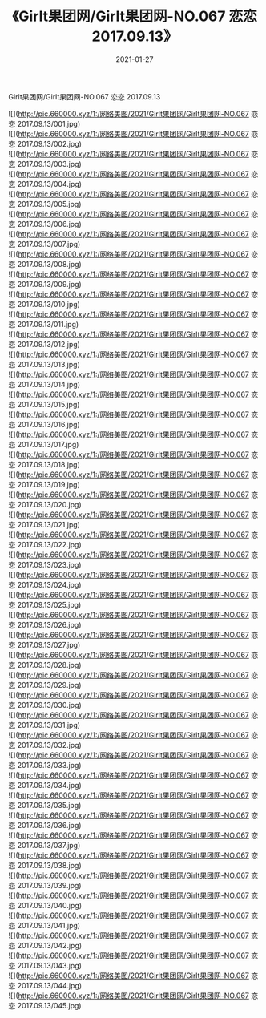 ﻿---
layout: post
title:  《Girlt果团网/Girlt果团网-NO.067 恋恋 2017.09.13》
date:   2021-01-27
img: http://pic.660000.xyz/1:/网络美图/2021/Girlt果团网/Girlt果团网-NO.067 恋恋 2017.09.13/000.jpg
categories: [美女, 清纯, 唯美]
---

Girlt果团网/Girlt果团网-NO.067 恋恋 2017.09.13

 ![](http://pic.660000.xyz/1:/网络美图/2021/Girlt果团网/Girlt果团网-NO.067 恋恋 2017.09.13/001.jpg) <br>![](http://pic.660000.xyz/1:/网络美图/2021/Girlt果团网/Girlt果团网-NO.067 恋恋 2017.09.13/002.jpg) <br>![](http://pic.660000.xyz/1:/网络美图/2021/Girlt果团网/Girlt果团网-NO.067 恋恋 2017.09.13/003.jpg) <br>![](http://pic.660000.xyz/1:/网络美图/2021/Girlt果团网/Girlt果团网-NO.067 恋恋 2017.09.13/004.jpg) <br>![](http://pic.660000.xyz/1:/网络美图/2021/Girlt果团网/Girlt果团网-NO.067 恋恋 2017.09.13/005.jpg) <br>![](http://pic.660000.xyz/1:/网络美图/2021/Girlt果团网/Girlt果团网-NO.067 恋恋 2017.09.13/006.jpg) <br>![](http://pic.660000.xyz/1:/网络美图/2021/Girlt果团网/Girlt果团网-NO.067 恋恋 2017.09.13/007.jpg) <br>![](http://pic.660000.xyz/1:/网络美图/2021/Girlt果团网/Girlt果团网-NO.067 恋恋 2017.09.13/008.jpg) <br>![](http://pic.660000.xyz/1:/网络美图/2021/Girlt果团网/Girlt果团网-NO.067 恋恋 2017.09.13/009.jpg) <br>![](http://pic.660000.xyz/1:/网络美图/2021/Girlt果团网/Girlt果团网-NO.067 恋恋 2017.09.13/010.jpg) <br>![](http://pic.660000.xyz/1:/网络美图/2021/Girlt果团网/Girlt果团网-NO.067 恋恋 2017.09.13/011.jpg) <br>![](http://pic.660000.xyz/1:/网络美图/2021/Girlt果团网/Girlt果团网-NO.067 恋恋 2017.09.13/012.jpg) <br>![](http://pic.660000.xyz/1:/网络美图/2021/Girlt果团网/Girlt果团网-NO.067 恋恋 2017.09.13/013.jpg) <br>![](http://pic.660000.xyz/1:/网络美图/2021/Girlt果团网/Girlt果团网-NO.067 恋恋 2017.09.13/014.jpg) <br>![](http://pic.660000.xyz/1:/网络美图/2021/Girlt果团网/Girlt果团网-NO.067 恋恋 2017.09.13/015.jpg) <br>![](http://pic.660000.xyz/1:/网络美图/2021/Girlt果团网/Girlt果团网-NO.067 恋恋 2017.09.13/016.jpg) <br>![](http://pic.660000.xyz/1:/网络美图/2021/Girlt果团网/Girlt果团网-NO.067 恋恋 2017.09.13/017.jpg) <br>![](http://pic.660000.xyz/1:/网络美图/2021/Girlt果团网/Girlt果团网-NO.067 恋恋 2017.09.13/018.jpg) <br>![](http://pic.660000.xyz/1:/网络美图/2021/Girlt果团网/Girlt果团网-NO.067 恋恋 2017.09.13/019.jpg) <br>![](http://pic.660000.xyz/1:/网络美图/2021/Girlt果团网/Girlt果团网-NO.067 恋恋 2017.09.13/020.jpg) <br>![](http://pic.660000.xyz/1:/网络美图/2021/Girlt果团网/Girlt果团网-NO.067 恋恋 2017.09.13/021.jpg) <br>![](http://pic.660000.xyz/1:/网络美图/2021/Girlt果团网/Girlt果团网-NO.067 恋恋 2017.09.13/022.jpg) <br>![](http://pic.660000.xyz/1:/网络美图/2021/Girlt果团网/Girlt果团网-NO.067 恋恋 2017.09.13/023.jpg) <br>![](http://pic.660000.xyz/1:/网络美图/2021/Girlt果团网/Girlt果团网-NO.067 恋恋 2017.09.13/024.jpg) <br>![](http://pic.660000.xyz/1:/网络美图/2021/Girlt果团网/Girlt果团网-NO.067 恋恋 2017.09.13/025.jpg) <br>![](http://pic.660000.xyz/1:/网络美图/2021/Girlt果团网/Girlt果团网-NO.067 恋恋 2017.09.13/026.jpg) <br>![](http://pic.660000.xyz/1:/网络美图/2021/Girlt果团网/Girlt果团网-NO.067 恋恋 2017.09.13/027.jpg) <br>![](http://pic.660000.xyz/1:/网络美图/2021/Girlt果团网/Girlt果团网-NO.067 恋恋 2017.09.13/028.jpg) <br>![](http://pic.660000.xyz/1:/网络美图/2021/Girlt果团网/Girlt果团网-NO.067 恋恋 2017.09.13/029.jpg) <br>![](http://pic.660000.xyz/1:/网络美图/2021/Girlt果团网/Girlt果团网-NO.067 恋恋 2017.09.13/030.jpg) <br>![](http://pic.660000.xyz/1:/网络美图/2021/Girlt果团网/Girlt果团网-NO.067 恋恋 2017.09.13/031.jpg) <br>![](http://pic.660000.xyz/1:/网络美图/2021/Girlt果团网/Girlt果团网-NO.067 恋恋 2017.09.13/032.jpg) <br>![](http://pic.660000.xyz/1:/网络美图/2021/Girlt果团网/Girlt果团网-NO.067 恋恋 2017.09.13/033.jpg) <br>![](http://pic.660000.xyz/1:/网络美图/2021/Girlt果团网/Girlt果团网-NO.067 恋恋 2017.09.13/034.jpg) <br>![](http://pic.660000.xyz/1:/网络美图/2021/Girlt果团网/Girlt果团网-NO.067 恋恋 2017.09.13/035.jpg) <br>![](http://pic.660000.xyz/1:/网络美图/2021/Girlt果团网/Girlt果团网-NO.067 恋恋 2017.09.13/036.jpg) <br>![](http://pic.660000.xyz/1:/网络美图/2021/Girlt果团网/Girlt果团网-NO.067 恋恋 2017.09.13/037.jpg) <br>![](http://pic.660000.xyz/1:/网络美图/2021/Girlt果团网/Girlt果团网-NO.067 恋恋 2017.09.13/038.jpg) <br>![](http://pic.660000.xyz/1:/网络美图/2021/Girlt果团网/Girlt果团网-NO.067 恋恋 2017.09.13/039.jpg) <br>![](http://pic.660000.xyz/1:/网络美图/2021/Girlt果团网/Girlt果团网-NO.067 恋恋 2017.09.13/040.jpg) <br>![](http://pic.660000.xyz/1:/网络美图/2021/Girlt果团网/Girlt果团网-NO.067 恋恋 2017.09.13/041.jpg) <br>![](http://pic.660000.xyz/1:/网络美图/2021/Girlt果团网/Girlt果团网-NO.067 恋恋 2017.09.13/042.jpg) <br>![](http://pic.660000.xyz/1:/网络美图/2021/Girlt果团网/Girlt果团网-NO.067 恋恋 2017.09.13/043.jpg) <br>![](http://pic.660000.xyz/1:/网络美图/2021/Girlt果团网/Girlt果团网-NO.067 恋恋 2017.09.13/044.jpg) <br>![](http://pic.660000.xyz/1:/网络美图/2021/Girlt果团网/Girlt果团网-NO.067 恋恋 2017.09.13/045.jpg) <br>